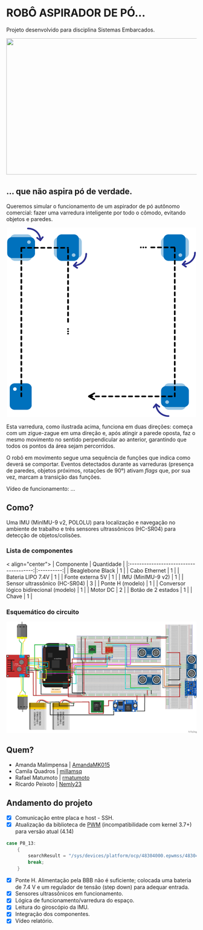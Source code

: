 ﻿# ROBÔ ASPIRADOR DE PÓ...

Projeto desenvolvido para disciplina Sistemas Embarcados.

<p align="center">
  <img width="640" height="360" src=/imagens/robo.jpg>
</p>

## ... que não aspira pó de verdade.
Queremos simular o funcionamento de um aspirador de pó autônomo comercial: fazer uma varredura inteligente por todo o cômodo, evitando objetos e paredes.

<p align="center">
  <img width="500" height="500" src=/imagens/funcionamento.jpg>
</p>

Esta varredura, como ilustrada acima, funciona em duas direções: começa com um zigue-zague em uma direção e, após atingir a parede oposta, faz o mesmo movimento no sentido perpendicular ao anterior, garantindo que todos os pontos da área sejam percorridos. 

O robô em movimento segue uma sequência de funções que indica como deverá se comportar. Eventos detectados durante as varreduras (presença de paredes, objetos próximos, rotações de 90°) ativam _flags_ que, por sua vez, marcam a transição das funções.

Vídeo de funcionamento: ...

## Como?
Uma IMU (MinIMU-9 v2, POLOLU) para localização e navegação no ambiente de trabalho e três sensores ultrassônicos (HC-SR04) para detecção de objetos/colisões.

### Lista de componentes

< align="center">
|               Componente               | Quantidade |
|:--------------------------------------:|:----------:|
|            Beaglebone Black            |      1     |
|              Cabo Ethernet             |      1     |
|            Bateria LIPO 7.4V           |      1     |
|            Fonte externa 5V            |      1     |
|            IMU (MinIMU-9 v2)           |      1     |
|      Sensor ultrassônico (HC-SR04)     |      3     |
|            Ponte H (modelo)            |      1     |
| Conversor lógico bidirecional (modelo) |      1     |
|                Motor DC                |      2     |
|           Botão de 2 estados           |      1     |
|                  Chave                 |      1     |
</p>

### Esquemático do circuito
![Circuito](/imagens/esquematico.jpg)

## Quem?

* Amanda Malimpensa | [AmandaMK015](https://github.com/AmandaMK015)
* Camila Quadros | [millamsq](https://github.com/millamsq)
* Rafael Matumoto | [rmatumoto](https://github.com/rmatumoto)
* Ricardo Peixoto | [Nemly23](https://github.com/Nemly23)

## Andamento do projeto

- [x] Comunicação entre placa e host - SSH.
- [x] Atualização da biblioteca de [PWM](https://github.com/yigityuce/BlackLib) (incompatibilidade com kernel 3.7+) para versão atual (4.14)

```c
case P8_13:
	{
		searchResult = "/sys/devices/platform/ocp/48304000.epwmss/48304200.pwm/pwm/pwmchip7";
		break;
	}
```

- [x] Ponte H. Alimentação pela BBB não é suficiente; colocada uma bateria de 7.4 V e um regulador de tensão (step down) para adequar entrada.
- [x] Sensores ultrassônicos em funcionamento. 
- [x] Lógica de funcionamento/varredura do espaço.
- [x] Leitura do giroscópio da IMU.
- [x] Integração dos componentes.
- [x] Vídeo relatório.
